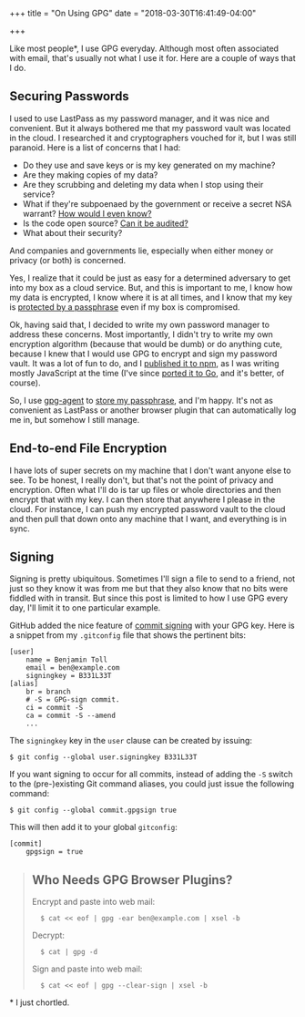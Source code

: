 +++
title = "On Using GPG"
date = "2018-03-30T16:41:49-04:00"

+++

Like most people\*, I use GPG everyday.  Although most often associated with email, that's usually not what I use it for.  Here are a couple of ways that I do.

## Securing Passwords

I used to use LastPass as my password manager, and it was nice and convenient.  But it always bothered me that my password vault was located in the cloud.  I researched it and cryptographers vouched for it, but I was still paranoid.  Here is a list of concerns that I had:

- Do they use and save keys or is my key generated on my machine?
- Are they making copies of my data?
- Are they scrubbing and deleting my data when I stop using their service?
- What if they're subpoenaed by the government or receive a secret NSA warrant?  [How would I even know?]
- Is the code open source?  [Can it be audited?]
- What about their security?

And companies and governments lie, especially when either money or privacy (or both) is concerned.

Yes, I realize that it could be just as easy for a determined adversary to get into my box as a cloud service.  But, and this is important to me, I know how my data is encrypted, I know where it is at all times, and I know that my key is [protected by a passphrase] even if my box is compromised.

Ok, having said that, I decided to write my own password manager to address these concerns.  Most importantly, I didn't try to write my own encryption algorithm (because that would be dumb) or do anything cute, because I knew that I would use GPG to encrypt and sign my password vault.  It was a lot of fun to do, and I [published it to npm], as I was writing mostly JavaScript at the time (I've since [ported it to Go], and it's better, of course).

So, I use [gpg-agent] to [store my passphrase], and I'm happy.  It's not as convenient as LastPass or another browser plugin that can automatically log me in, but somehow I still manage.

## End-to-end File Encryption

I have lots of super secrets on my machine that I don't want anyone else to see.  To be honest, I really don't, but that's not the point of privacy and encryption.  Often what I'll do is tar up files or whole directories and then encrypt that with my key.  I can then store that anywhere I please in the cloud.  For instance, I can push my encrypted password vault to the cloud and then pull that down onto any machine that I want, and everything is in sync.

## Signing

Signing is pretty ubiquitous.  Sometimes I'll sign a file to send to a friend, not just so they know it was from me but that they also know that no bits were fiddled with in transit.  But since this post is limited to how I use GPG every day, I'll limit it to one particular example.

GitHub added the nice feature of [commit signing] with your GPG key.  Here is a snippet from my `.gitconfig` file that shows the pertinent bits:

	[user]
		name = Benjamin Toll
		email = ben@example.com
		signingkey = B331L33T
	[alias]
		br = branch
		# -S = GPG-sign commit.
		ci = commit -S
		ca = commit -S --amend
		...

The `signingkey` key in the `user` clause can be created by issuing:

```
$ git config --global user.signingkey B331L33T
```

If you want signing to occur for all commits, instead of adding the `-S` switch to the (pre-)existing Git command aliases, you could just issue the following command:

```
$ git config --global commit.gpgsign true
```

This will then add it to your global `gitconfig`:

	[commit]
        gpgsign = true

> ## Who Needs GPG Browser Plugins?
>
> Encrypt and paste into web mail:
>
> 		$ cat << eof | gpg -ear ben@example.com | xsel -b
>
> Decrypt:
>
> 		$ cat | gpg -d
>
> Sign and paste into web mail:
>
>		$ cat << eof | gpg --clear-sign | xsel -b

\* I just chortled.

[How would I even know?]: https://www.calyxinstitute.org/projects/canary-watch
[Can it be audited?]: https://www.schneier.com/blog/archives/2015/04/truecrypt_secur.html
[protected by a passphrase]: https://www.ssh.com/ssh/passphrase
[published it to npm]: https://www.npmjs.com/package/stymie
[ported it to Go]: https://github.com/btoll/stymie-go
[gpg-agent]: https://www.gnupg.org/documentation/manuals/gnupg/Invoking-GPG_002dAGENT.html
[store my passphrase]: https://unix.stackexchange.com/a/188813
[commit signing]: https://help.github.com/articles/signing-commits-using-gpg/

